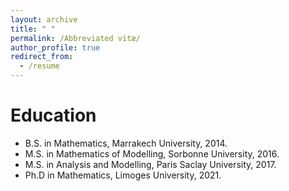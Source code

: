 ```yaml
---
layout: archive
title: " "
permalink: /Abbreviated vitæ/
author_profile: true
redirect_from:
  - /resume
---
```


Education
======
* B.S. in Mathematics, Marrakech University, 2014.
* M.S. in Mathematics of Modelling, Sorbonne University, 2016.
* M.S. in Analysis and Modelling, Paris Saclay University, 2017.
* Ph.D in Mathematics, Limoges University, 2021.
